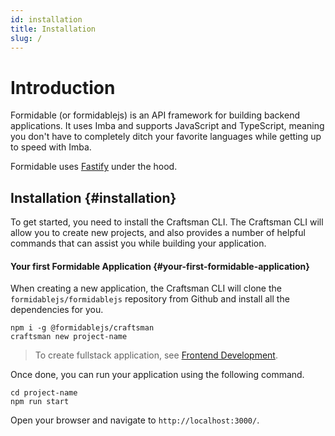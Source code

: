 ```yaml
---
id: installation
title: Installation
slug: /
---
```


# Introduction

Formidable (or formidablejs) is an API framework for building backend applications. It uses Imba and supports JavaScript and TypeScript, meaning you don't have to completely ditch your favorite languages while getting up to speed with Imba.

Formidable uses [Fastify](https://www.fastify.io/) under the hood.

## Installation {#installation}

To get started, you need to install the Craftsman CLI. The Craftsman CLI will allow you to create new projects, and also provides a number of helpful commands that can assist you while building your application.

#### Your first Formidable Application {#your-first-formidable-application}

When creating a new application, the Craftsman CLI will clone the `formidablejs/formidablejs` repository from Github and install all the dependencies for you.

```
npm i -g @formidablejs/craftsman
craftsman new project-name
```

> To create fullstack application, see [Frontend Development](frontend#installation--setup).

Once done, you can run your application using the following command.

```
cd project-name
npm run start
```

Open your browser and navigate to `http://localhost:3000/`.
